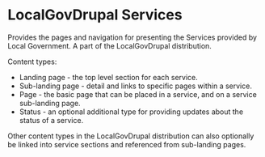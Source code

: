 # LocalGovDrupal Services

Provides the pages and navigation for presenting the Services provided by
Local Government. A part of the LocalGovDrupal distribution.

Content types:

* Landing page - the top level section for each service.
* Sub-landing page - detail and links to specific pages within a service.
* Page - the basic page that can be placed in a service, and on a service
  sub-landing page.
* Status - an optional additional type for providing updates about the status
  of a service.

Other content types in the LocalGovDrupal distribution can also optionally
be linked into service sections and referenced from sub-landing pages.
